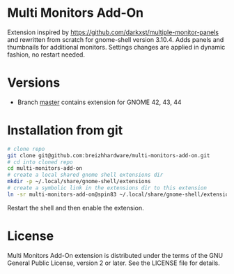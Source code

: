 # Multi Monitors Add-On

Extension inspired by https://github.com/darkxst/multiple-monitor-panels
and rewritten from scratch for gnome-shell version 3.10.4. Adds panels
and thumbnails for additional monitors. Settings changes are applied
in dynamic fashion, no restart needed.

# Versions

- Branch [master](https://github.com/breizhhardware/multi-monitors-add-on/tree/master) contains extension for GNOME 42, 43, 44

# Installation from git

```sh
# clone repo
git clone git@github.com:breizhhardware/multi-monitors-add-on.git
# cd into cloned repo
cd multi-monitors-add-on
# create a local shared gnome shell extensions dir
mkdir -p ~/.local/share/gnome-shell/extensions
# create a symbolic link in the extensions dir to this extension
ln -sr multi-monitors-add-on@spin83 ~/.local/share/gnome-shell/extensions
```

Restart the shell and then enable the extension.

# License

Multi Monitors Add-On extension is distributed under the terms of the
GNU General Public License, version 2 or later. See the LICENSE file for details.

